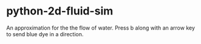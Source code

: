 # python-2d-fluid-sim
An approximation for the the flow of water. Press b along with an arrow key to send blue dye in a direction.
